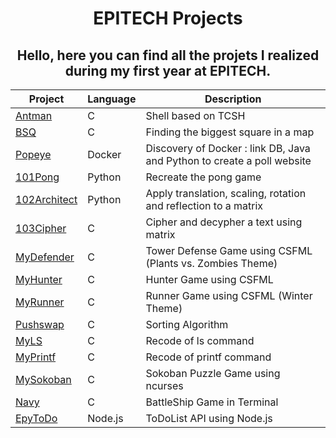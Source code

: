 
<h1 align="center">EPITECH Projects</h1>

<h2 align="center">Hello, here you can find all the projets I realized during my first year at EPITECH.</h2>

| Project | Language | Description |
|---------|----------|-------------|
| [Antman]       |      C      | Shell based on TCSH
| [BSQ]          |      C      | Finding the biggest square in a map |
| [Popeye]       |    Docker   | Discovery of Docker : link DB, Java and Python to create a poll website |
| [101Pong]      |    Python   | Recreate the pong game |
| [102Architect] |    Python   | Apply translation, scaling, rotation and reflection to a matrix |
| [103Cipher]    |      C      | Cipher and decypher a text using matrix |
| [MyDefender]   |      C      | Tower Defense Game using CSFML (Plants vs. Zombies Theme) |
| [MyHunter]     |      C      | Hunter Game using CSFML |
| [MyRunner]     |      C      | Runner Game using CSFML (Winter Theme) |
| [Pushswap]     |      C      | Sorting Algorithm |
| [MyLS]         |      C      | Recode of ls command |
| [MyPrintf]     |      C      | Recode of printf command |
| [MySokoban]    |      C      | Sokoban Puzzle Game using ncurses |
| [Navy]         |      C      | BattleShip Game in Terminal |
| [EpyToDo]      |   Node.js   | ToDoList API using Node.js |

[Antman]: https://github.com/X-VINCENT/EPITECH/tree/main/Projects/CPE%20-%20Elementary%20Programming/Antman
[BSQ]: https://github.com/X-VINCENT/EPITECH/tree/main/Projects/CPE%20-%20Elementary%20Programming/BSQ
[PushSwap]: https://github.com/X-VINCENT/EPITECH/tree/main/Projects/CPE%20-%20Elementary%20Programming/PushSwap
[Popeye]: https://github.com/X-VINCENT/EPITECH/tree/main/Projects/DOP%20-%20DevOps/Popeye
[101pong]: https://github.com/X-VINCENT/EPITECH/tree/main/Projects/MAT%20-%20Mathematics/101Pong
[102architect]: https://github.com/X-VINCENT/EPITECH/tree/main/Projects/MAT%20-%20Mathematics/102Architect
[103cipher]: https://github.com/X-VINCENT/EPITECH/tree/main/Projects/MAT%20-%20Mathematics/103Cipher
[MyDefender]: https://github.com/X-VINCENT/EPITECH/tree/main/Projects/MUL%20-%20Graphical%20Programming/MyDefender
[MyHunter]: https://github.com/X-VINCENT/EPITECH/tree/main/Projects/MUL%20-%20Graphical%20Programming/MyHunter
[MyRunner]: https://github.com/X-VINCENT/EPITECH/tree/main/Projects/MUL%20-%20Graphical%20Programming/MyRunner
[MyLS]: https://github.com/X-VINCENT/EPITECH/tree/main/Projects/PSU%20-%20Unix%20System%20Programming/MyLS
[MyPrintf]: https://github.com/X-VINCENT/EPITECH/tree/main/Projects/PSU%20-%20Unix%20System%20Programming/MyPrintf
[MySokoban]: https://github.com/X-VINCENT/EPITECH/tree/main/Projects/PSU%20-%20Unix%20System%20Programming/MySokoban
[Navy]: https://github.com/X-VINCENT/EPITECH/tree/main/Projects/PSU%20-%20Unix%20System%20Programming/Navy
[EpyToDo]: https://github.com/X-VINCENT/EPITECH/tree/main/Projects/WEB%20%20Introduction%20to%20Web%20Development/EpyToDo
